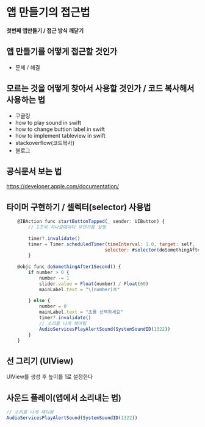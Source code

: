 # 앱 만들기의 접근법
**첫번째 앱만들기 / 접근 방식 깨닫기**
## 앱 만들기를 어떻게 접근할 것인가
- 문제 / 해결
## 모르는 것을 어떻게 찾아서 사용할 것인가 / 코드 복사해서 사용하는 법
- 구글링
- how to play sound in swift
- how to change buttion label in swift
- how to implement tableview in swift
- stackoverflow(코드복사)
- 블로그
## 공식문서 보는 법
https://developer.apple.com/documentation/
## 타이머 구현하기 / 셀렉터(selector) 사용법
```javascript
    @IBAction func startButtonTapped(_ sender: UIButton) {
        // 1초씩 지나갈때마다 무언가를 실행
        
        timer?.invalidate()
        timer = Timer.scheduledTimer(timeInterval: 1.0, target: self, 
                                    selector: #selector(doSomethingAfter1Second), userInfo: nil, repeats: true)
        }
    
    @objc func doSomethingAfter1Second() {
        if number > 0 {
            number -= 1
            slider.value = Float(number) / Float(60)
            mainLabel.text = "\(number)초"
            
        } else {
            number = 0
            mainLabel.text = "초를 선택하세요"
            timer?.invalidate()
            // 소리를 나게 해야됨
            AudioServicesPlayAlertSound(SystemSoundID(1322))
        }
    }
```
## 선 그리기 (UIView)
UIView를 생성 후 높이를 1로 설정한다
## 사운드 플레이(앱에서 소리내는 법)
```javascript
// 소리를 나게 해야됨
AudioServicesPlayAlertSound(SystemSoundID(1322))
```
